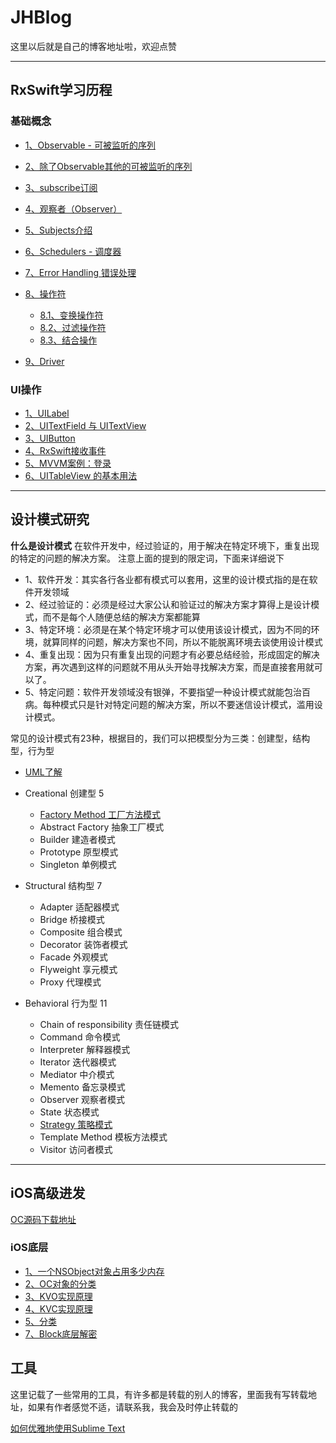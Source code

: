 # JHBlog
这里以后就是自己的博客地址啦，欢迎点赞

*********************************************************
## RxSwift学习历程
### 基础概念
- [1、Observable - 可被监听的序列](https://github.com/SunshineBrother/JHBlog/blob/master/RxSwift学习/1、创建序列.md)
- [2、除了Observable其他的可被监听的序列](https://github.com/SunshineBrother/JHBlog/blob/master/RxSwift学习/1.1、可被监听的序列.md)
- [3、subscribe订阅](https://github.com/SunshineBrother/JHBlog/blob/master/RxSwift学习/2、subscribe订阅.md)
- [4、观察者（Observer）](https://github.com/SunshineBrother/JHBlog/blob/master/RxSwift学习/3、observer.md)

- [5、Subjects介绍](https://github.com/SunshineBrother/JHBlog/blob/master/RxSwift学习/4、Subjects介绍.md)

- [6、Schedulers - 调度器](https://github.com/SunshineBrother/JHBlog/blob/master/RxSwift学习/5、Schedulers%20-%20调度器.md)
- [7、Error Handling 错误处理 ](https://github.com/SunshineBrother/JHBlog/blob/master/RxSwift学习/6、ErrorHandling错误处理.md)

- [8、操作符]()
    - [8.1、变换操作符](https://github.com/SunshineBrother/JHBlog/blob/master/RxSwift学习/7.1、变换操作符.md)
    - [8.2、过滤操作符](https://github.com/SunshineBrother/JHBlog/blob/master/RxSwift学习/7.2、过滤操作符.md)
    - [8.3、结合操作](https://github.com/SunshineBrother/JHBlog/blob/master/RxSwift学习/7.3、结合操作.md)
- [9、Driver](https://github.com/SunshineBrother/JHBlog/blob/master/RxSwift学习/8、Driver.md)


### UI操作
- [1、UILabel](https://github.com/SunshineBrother/JHBlog/blob/master/RxSwift学习/9、UI控件：UILabel.md)
- [2、UITextField 与 UITextView](https://github.com/SunshineBrother/JHBlog/blob/master/RxSwift学习/10、UI控件：UITextField、UITextView.md)
- [3、UIButton](https://github.com/SunshineBrother/JHBlog/blob/master/RxSwift学习/11、UI控件UIButton.md)
- [4、RxSwift接收事件](https://github.com/SunshineBrother/JHBlog/blob/master/RxSwift学习/13、rxswift接收事件.md)
- [5、MVVM案例：登录](https://github.com/SunshineBrother/JHBlog/blob/master/RxSwift学习/14、MVVM.md)
- [6、UITableView 的基本用法](https://github.com/SunshineBrother/JHBlog/blob/master/RxSwift学习/15、UITableView%20的基本用法.md)
 *********************************************************

## 设计模式研究
**什么是设计模式**
在软件开发中，经过验证的，用于解决在特定环境下，重复出现的特定的问题的解决方案。
注意上面的提到的限定词，下面来详细说下
- 1、软件开发：其实各行各业都有模式可以套用，这里的设计模式指的是在软件开发领域
- 2、经过验证的：必须是经过大家公认和验证过的解决方案才算得上是设计模式，而不是每个人随便总结的解决方案都能算
- 3、特定环境：必须是在某个特定环境才可以使用该设计模式，因为不同的环境，就算同样的问题，解决方案也不同，所以不能脱离环境去谈使用设计模式
- 4、重复出现：因为只有重复出现的问题才有必要总结经验，形成固定的解决方案，再次遇到这样的问题就不用从头开始寻找解决方案，而是直接套用就可以了。
- 5、特定问题：软件开发领域没有银弹，不要指望一种设计模式就能包治百病。每种模式只是针对特定问题的解决方案，所以不要迷信设计模式，滥用设计模式。

 常见的设计模式有23种，根据目的，我们可以把模型分为三类：创建型，结构型，行为型
 - [UML了解](https://github.com/SunshineBrother/JHBlog/blob/master/设计模式/UML/UML类图几种关系的总结.md)
 
- Creational 创建型 5
    - [Factory Method 工厂方法模式](https://github.com/SunshineBrother/JHBlog/blob/master/设计模式/1、工厂模式/工厂模式.md)
    - Abstract Factory 抽象工厂模式
    - Builder 建造者模式
    - Prototype 原型模式
    - Singleton 单例模式

-  Structural 结构型 7
     - Adapter 适配器模式
     - Bridge 桥接模式
     - Composite 组合模式
     - Decorator 装饰者模式
     - Facade 外观模式
     - Flyweight 享元模式
     - Proxy 代理模式
 - Behavioral 行为型 11
    - Chain of responsibility 责任链模式
    - Command 命令模式
    - Interpreter 解释器模式
    - Iterator 迭代器模式
    - Mediator 中介模式
    - Memento 备忘录模式
    - Observer 观察者模式
    - State 状态模式
    - [Strategy 策略模式](https://github.com/SunshineBrother/JHBlog/blob/master/设计模式/2、策略模式/策略模式.md)
    - Template Method 模板方法模式
    - Visitor 访问者模式
 

*********************************************************
## iOS高级进发
[OC源码下载地址](https://opensource.apple.com/tarballs/)

### iOS底层
- [1、一个NSObject对象占用多少内存](https://github.com/SunshineBrother/JHBlog/blob/master/iOS知识点/1、一个NSObject对象占用多少内存.md)
- [2、OC对象的分类](https://github.com/SunshineBrother/JHBlog/blob/master/iOS知识点/2、OC对象的分类.md)
- [3、KVO实现原理](https://github.com/SunshineBrother/JHBlog/blob/master/iOS知识点/3、KVO.md)
- [4、KVC实现原理](https://github.com/SunshineBrother/JHBlog/blob/master/iOS知识点/4、KVC.md)
- [5、分类](https://github.com/SunshineBrother/JHBlog/blob/master/iOS知识点/5、分类.md)
- [7、Block底层解密](https://github.com/SunshineBrother/JHBlog/blob/master/iOS知识点/7、Block底层解密.md)
 

## 工具
这里记载了一些常用的工具，有许多都是转载的别人的博客，里面我有写转载地址，如果有作者感觉不适，请联系我，我会及时停止转载的


[如何优雅地使用Sublime Text](https://github.com/SunshineBrother/JHBlog/blob/master/工具/如何优雅地使用Sublime%20Text.md)








